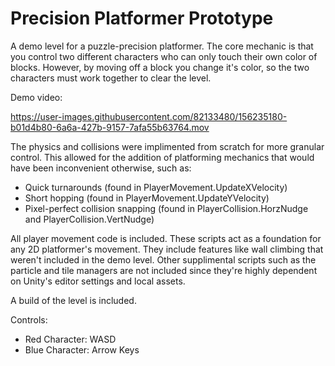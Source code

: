 # Precision Platformer Prototype

A demo level for a puzzle-precision platformer. The core mechanic is that you control two different characters who can only touch their own color of blocks.
However, by moving off a block you change it's color, so the two characters must work together to clear the level.

Demo video:

https://user-images.githubusercontent.com/82133480/156235180-b01d4b80-6a6a-427b-9157-7afa55b63764.mov

The physics and collisions were implimented from scratch for more granular control. This allowed for the addition of platforming mechanics that would have been inconvenient otherwise, such as:
- Quick turnarounds (found in PlayerMovement.UpdateXVelocity)
- Short hopping (found in PlayerMovement.UpdateYVelocity)
- Pixel-perfect collision snapping (found in PlayerCollision.HorzNudge and PlayerCollision.VertNudge)

All player movement code is included. These scripts act as a foundation for any 2D platformer's movement. They include features like wall climbing that weren't included in the demo level. Other supplimental scripts such as the particle and tile managers are not included since they're highly dependent on Unity's editor settings and local assets.

A build of the level is included.

Controls:
- Red Character: WASD
- Blue Character: Arrow Keys
